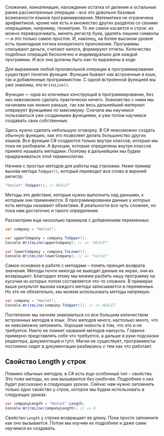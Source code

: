 
Сложение, конкатенация, нахождение остатка от деления и остальные ранее рассмотренные операции – все это довольно базовые возможности языков программирования. Математика не ограничена арифметикой, кроме нее есть и множество других разделов со своими операциями, например, геометрия. То же самое касается и строк: их можно переворачивать, менять регистр букв, удалять лишние символы — и это только самое простое. И, наконец, на более высоком уровне есть прикладная логика конкретного приложения. Программы списывают деньги, считают налоги, формируют отчеты. Количество подобных операций бесконечно и индивидуально для каждой программы. И все они должны быть как-то выражены в коде.

Для выражения любой произвольной операции в программировании существует понятие *функция*. Функции бывают как встроенные в язык, так и добавленные программистом. С одной встроенной функцией мы уже знакомы, это `WriteLine()`.

Функции — одна из ключевых конструкций в программировании, без них невозможно сделать практически ничего. Знакомство с ними мы начинаем как можно раньше, так как весь дальнейший материал оперирует функциями по максимуму. Сначала мы научимся пользоваться уже созданными функциями, а уже потом научимся создавать свои собственные.

Здесь нужно сделать небольшую оговорку. В C# невозможно создать обычную функцию, как это позволяет делать большинство других языков. Все функции C# создаются только внутри классов, которые мы пока не разбирали. А функции, которые определены внутри классов принято называть методами. Поэтому в дальнейшем мы будем придерживаться этой терминологии.

Начнем с простых методов для работы над строками. Ниже пример вызова метода `ToUpper()`, который переводит все слово в верхний регистр:

```cs
"hexlet".ToUpper(); // HEXLET
```

Методы это действия, которые нужно выполнить над данными, к которым они применяются. В программировании данные у которых есть методы называют объектами. В реальности все чуть сложнее, но пока нам достаточно и такого определения.

Рассмотрим еще несколько примеров с добавлением переменных:

```cs
var company = "Hexlet";

var upperCompany = company.ToUpper();
Console.WriteLine(upperCompany); // => "HEXLET"

var lowerCompany = company.ToLower();
Console.WriteLine(lowerCompany); // => "hexlet"
```

Самое основное в работе с методами – понять принцип возврата значения. Методы почти никогда не выводят данные на экран, они их возвращают. Благодаря этому мы можем разбить нашу программу на кусочки из которых потом составляется что-то сложное. В примерах выше результат вызова каждого метода записывается в переменные. Но это не обязательно, мы можем использовать методы напрямую:

```cs
var company = "Hexlet";
Console.WriteLine(company.ToUpper()); // => HEXLET
```

Постепенно мы начнем знакомиться со все большим количеством встроенных методов в язык. Этих методов много, настолько много, что их невозможно запомнить. Хорошая новость в том, что это и не требуется. Никто не помнит названий методов наизусть. Главное примерно представлять себе что требуется, а дальше в руки подсказки редактора, документация и гугл. Магии не существует, программисты постоянно сидят в документации разбираясь с тем как что работает.

## Свойство Length у строк

Помимо обычных методов, в C# есть еще особенный тип – свойства. Это тоже методы, но они вызываются без скобочек. Подробнее о них будет рассказано в следующих уроках. Сейчас нам нужно запомнить только одно свойство у строк, которое мы будем использовать в следующих уроках.

```cs
var companyLength = "Hexlet".Length;
Console.WriteLine(companyLength); // => 6
```

Свойство `Length` у строки возвращает ее длину. Пока просто запомните как оно вызывается. Потом мы изучим их подробнее и даже сами научимся их создавать.
